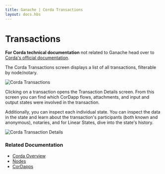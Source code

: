 ```yaml
---
title: Ganache | Corda Transactions
layout: docs.hbs
---
```

# Transactions

<p class="alert alert-info"><i class="far fa-info-circle"></i> <strong>For Corda technical documentation</strong> not related to Ganache head over to <a href="https://docs.corda.net/docs/corda-os/4.4.html">Corda's official documentation</a>.</p>

The Corda Transactions screen displays a list of all transactions, filterable by node/notary.

![Corda Transactions](/img/docs/ganache/corda/transactions.png)

Clicking on a transaction opens the Transaction Details screen. From this screen you can find which CorDapp flows, attachments, and input and output states were involved in the transaction.

Additionally, you can inspect each individual state. You can inspect the data in the state and learn about the transaction's participants (both known and anonymous), notaries, and for Linear States, dive into the state's history.

![Corda Transaction Details](/img/docs/ganache/corda/transaction-details.png)

### Related Documentation

* [Corda Overview](../workspaces/corda)
* [Nodes](./nodes)
* [CorDapps](./cordapps)
